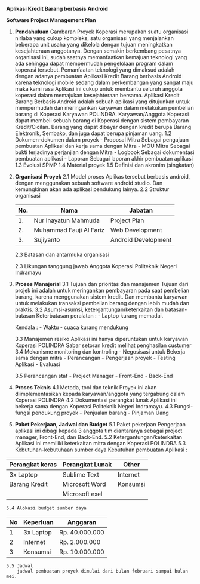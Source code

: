 

**Aplikasi Kredit Barang berbasis Android**

**Software Project Management Plan**
1. **Pendahuluan**
	 Gambaran Proyek
		Koperasi merupakan suatu organisasi nirlaba yang cukup kompleks, satu organisasi yang menjalankan beberapa unit usaha yang dikelola dengan tujuan meningkatkan kesejahteraan anggotanya. Dengan semakin berkembang pesatnya organisasi ini, sudah saatnya memanfaatkan kemajuan teknologi yang ada sehingga dapat mempermudah pengelolaan program dalam koperasi tersebut. Pemanfaatan teknologi yang dimaksud adalah dengan adanya pembuatan Aplikasi Kredit Barang berbasis Android karena teknologi mobile sedang dalam perkembangan yang sangat maju maka kami rasa Aplikasi ini cukup untuk membantu seluruh anggota koperasi dalam memajukan kesejahteraan bersama. Aplikasi Kredit Barang Berbasis Android adalah sebuah aplikasi yang ditujunkan untuk mempermudah dan meringankan karyawan dalam melakukan pembelian barang di Koperasi  Karyawan POLINDRA. Karyawan/Anggota Koperasi dapat membeli sebuah barang di Koperasi dengan sistem pembayaran Kredit/Cicilan. Barang yang dapat dibayar dengan kredit berupa Barang Elektronik, Sembako, dan juga dapat berupa pinjaman uang.
	1.2 Dokumen-dokumen dalam proyek
		- Proposal Mitra
			Sebagai pengajuan pembuatan Aplikasi dan kerja sama dengan Mitra
		- MOU Mitra
			Sebagai bukti terjadinya perjanjian dengan Mitra
		- Logbook 
			Sebagai dokumentasi pembuatan aplikasi
		- Laporan 
			Sebagai laporan akhir pembuatan aplikasi
	1.3 Evolusi SPMP
	1.4 Material proyek
	1.5 Definisi dan akronim (singkatan)

2. **Organisasi Proyek**
	2.1 Model proses
	Aplikas tersebut berbasis android, dengan menggunakan sebuah software android studio. Dan kemungkinan akan ada aplikasi pendukung lainya. 
	2.2 Struktur organisasi


	| No. |			Nama							|		Jabatan			            |
	| ---  |--------------------------------|------------------------------|
	| 1.   |Nur Inayatun Mahmuda		|  Project Plan			            |
	| 2.   |Muhammad Fauji Al Fariz	|  Web Development		    |
	| 3.   |Sujiyanto					            |  Android Development	|
  



	2.3 Batasan dan antarmuka organisasi

	2.3 Likungan tanggung jawab
		Anggota Koperasi Politeknik Negeri Indramayu 
3. **Proses Manajerial**
	3.1 Tujuan dan prioritas dan manajemen
		Tujuan dari projek ini adalah untuk meringankan pembayaran pada saat pembelian barang, karena menggunakan sistem kredit.
		Dan membantu karyawan untuk melakukan transaksi pembelian barang dengan lebih mudah dan praktis.
	3.2 Asumsi-asumsi, ketergantungan/keterkaitan dan batasan-batasan 
	Keterbatasan peralatan :
		- Laptop kurang memadai.
			
	Kendala :
		- Waktu
		- cuaca kurang mendukung

	3.3 Manajemen resiko
		Aplikasi ini hanya diperuntukan untuk karyawan Koperasi POLINDRA
		Sabar setoran kredit melihat penghasilan custumer
	3.4 Mekanisme monitoring dan kontroling
			- Negosisasi untuk Bekerja sama dengan mitra
			- Perancangan 
			- Pengerjaan proyek
			- Testing Aplikasi
			- Evaluasi

	3.5 Perancangan staf
			- Project Manager
			- Front-End
			- Back-End

4. **Proses Teknis**
		4.1 Metoda, tool dan teknik
			Proyek ini akan diimplementasikan kepada karyawan/anggota yang tergabung dalam Koperasi POLINDRA
		4.2 Dokumentasi perangkat lunak
			Aplikasi ini bekerja sama dengan Koperasi Politeknik Negeri Indramayu.
		4.3 Fungsi-fungsi pendukung proyek
			 - Penjualan barang
			- Pinjaman Uang

5. **Paket Pekerjaan, Jadwal dan Budget**
		5.1 Paket pekerjaan
		Pengerjaan aplikasi ini dibagi kepada 3 anggota tim diantaranya sebagai project manager, Front-End, dan Back-End.
		5.2 Ketergantungan/keterkaitan
		Aplikasi ini memiliki keterkaitan mitra dengan Koperasi POLINDRA
		5.3 Kebutuhan-kebutuhaan sumber daya
		Kebutuhan pembuatan Aplikasi :

		
|Perangkat keras |Perangkat Lunak |Other    |
|----------------|----------------|---------|
|3x Laptop		 |Sublime Text    | Internet|
|Barang Kredit   |Microsoft Word  |Konsumsi |
|                |Microsoft exel  |         |


	5.4 Alokasi budget sumber daya
|No|Keperluan |   Anggaran 	  |
|--|----------|---------------|
|1 |3x Laptop |Rp. 40.000.000 |
|2 |Internet  |Rp. 2.000.000  |
|3 |Konsumsi  |Rp. 10.000.000 |

	5.5 Jadwal
		jadwal pembuatan proyek dimulai dari bulan februari sampai bulan mei.

